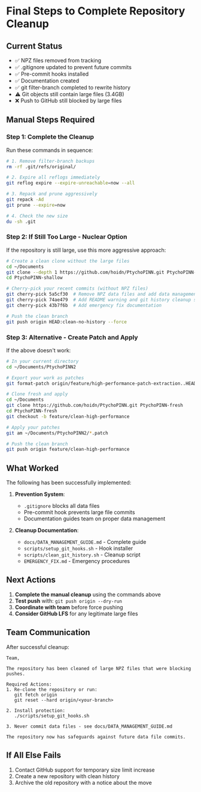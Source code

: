 # Final Steps to Complete Repository Cleanup

## Current Status
- ✅ NPZ files removed from tracking
- ✅ .gitignore updated to prevent future commits
- ✅ Pre-commit hooks installed
- ✅ Documentation created
- ✅ git filter-branch completed to rewrite history
- ⚠️ Git objects still contain large files (3.4GB)
- ❌ Push to GitHub still blocked by large files

## Manual Steps Required

### Step 1: Complete the Cleanup
Run these commands in sequence:

```bash
# 1. Remove filter-branch backups
rm -rf .git/refs/original/

# 2. Expire all reflogs immediately
git reflog expire --expire-unreachable=now --all

# 3. Repack and prune aggressively
git repack -Ad
git prune --expire=now

# 4. Check the new size
du -sh .git
```

### Step 2: If Still Too Large - Nuclear Option
If the repository is still large, use this more aggressive approach:

```bash
# Create a clean clone without the large files
cd ~/Documents
git clone --depth 1 https://github.com/hoidn/PtychoPINN.git PtychoPINN-shallow
cd PtychoPINN-shallow

# Cherry-pick your recent commits (without NPZ files)
git cherry-pick 5a5cf30  # Remove NPZ data files and add data management safeguards
git cherry-pick 74ae479  # Add README warning and git history cleanup script
git cherry-pick 43b7f6b  # Add emergency fix documentation

# Push the clean branch
git push origin HEAD:clean-no-history --force
```

### Step 3: Alternative - Create Patch and Apply
If the above doesn't work:

```bash
# In your current directory
cd ~/Documents/PtychoPINN2

# Export your work as patches
git format-patch origin/feature/high-performance-patch-extraction..HEAD

# Clone fresh and apply
cd ~/Documents
git clone https://github.com/hoidn/PtychoPINN.git PtychoPINN-fresh
cd PtychoPINN-fresh
git checkout -b feature/clean-high-performance

# Apply your patches
git am ~/Documents/PtychoPINN2/*.patch

# Push the clean branch
git push origin feature/clean-high-performance
```

## What Worked

The following has been successfully implemented:

1. **Prevention System**:
   - `.gitignore` blocks all data files
   - Pre-commit hook prevents large file commits
   - Documentation guides team on proper data management

2. **Cleanup Documentation**:
   - `docs/DATA_MANAGEMENT_GUIDE.md` - Complete guide
   - `scripts/setup_git_hooks.sh` - Hook installer
   - `scripts/clean_git_history.sh` - Cleanup script
   - `EMERGENCY_FIX.md` - Emergency procedures

## Next Actions

1. **Complete the manual cleanup** using the commands above
2. **Test push** with: `git push origin --dry-run`
3. **Coordinate with team** before force pushing
4. **Consider GitHub LFS** for any legitimate large files

## Team Communication

After successful cleanup:

```
Team,

The repository has been cleaned of large NPZ files that were blocking pushes.

Required Actions:
1. Re-clone the repository or run:
   git fetch origin
   git reset --hard origin/<your-branch>

2. Install protection:
   ./scripts/setup_git_hooks.sh

3. Never commit data files - see docs/DATA_MANAGEMENT_GUIDE.md

The repository now has safeguards against future data file commits.
```

## If All Else Fails

1. Contact GitHub support for temporary size limit increase
2. Create a new repository with clean history
3. Archive the old repository with a notice about the move